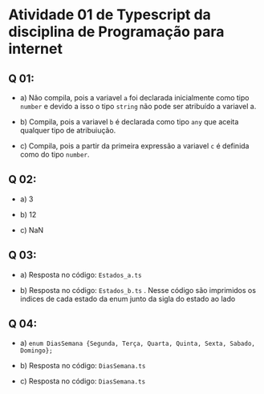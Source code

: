 # Atividade 01 de Typescript da disciplina de Programação para internet

## Q 01:
- a) Não compila, pois a variavel ```a``` foi declarada inicialmente como tipo ```number``` e devido a isso o tipo ```string``` não pode ser atribuído a variavel a.

- b) Compila, pois a variavel ```b``` é declarada como tipo ```any``` que aceita qualquer tipo de atribuiução.

- c) Compila, pois a partir da primeira expressão a variavel ```c``` é definida como do tipo ```number```.

## Q 02:
- a) 3

- b) 12

- c) NaN

## Q 03:

- a) Resposta no código: ```Estados_a.ts```

- b) Resposta no código: ```Estados_b.ts``` . Nesse código são imprimidos os indices de cada estado da enum junto da sigla do estado ao lado

## Q 04:

- a) ```enum DiasSemana {Segunda, Terça, Quarta, Quinta, Sexta, Sabado, Domingo};```

- b) Resposta no código: ```DiasSemana.ts```

- c) Resposta no código: ```DiasSemana.ts```
